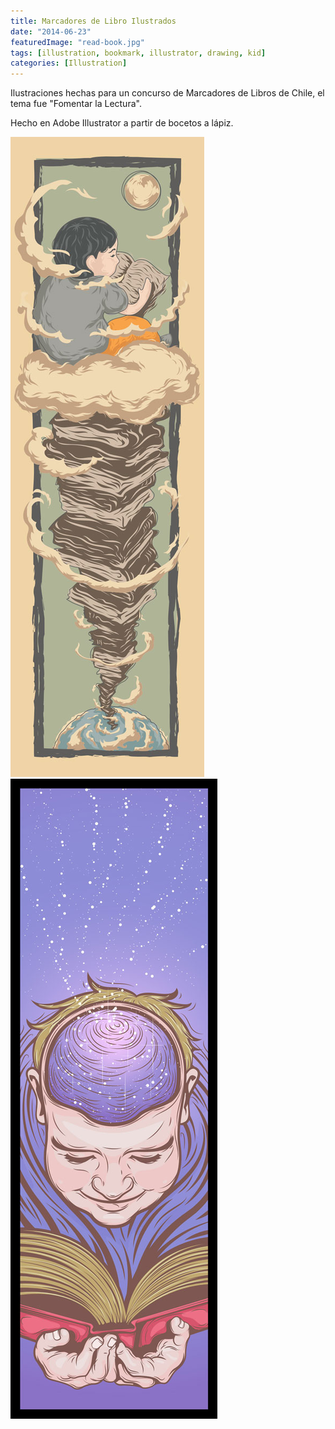 ```yaml
---
title: Marcadores de Libro Ilustrados
date: "2014-06-23"
featuredImage: "read-book.jpg"
tags: [illustration, bookmark, illustrator, drawing, kid]
categories: [Illustration]
---
```



Ilustraciones hechas para un concurso de Marcadores de Libros de Chile, el tema fue "Fomentar la Lectura".

Hecho en Adobe Illustrator a partir de bocetos a lápiz.

![Bookmark 1 - Read to the Moon and Back](read-book.jpg)
![Bookmark 2 - Stellar Book](stellar.jpg)
